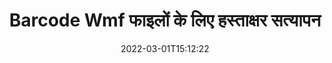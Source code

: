 ---
############################# Static ############################
layout: "auto-gen-signature"
date: 2022-03-01T15:12:22
draft: false
operation: Verify
signaturetype: Barcode
fileformat: Wmf
productName: Java
lang: hi
productCode: java
otherformats: pdf doc docx docm dot dotm dotx odt ott rtf xls xlsx xlsm xlsb csv ods ots xltx xltm ppt pptx pps ppsx odp otp potx potm pptm ppsm png jpg bmp gif tiff svg webp wmf
breadcrumb: Put Barcode signature on Wmf for Java

############################# Head ############################
head_title: "Java के माध्यम से Wmf फ़ाइलों के लिए Barcode हस्ताक्षरों का सत्यापन"
head_description: "Wmf दस्तावेज़ों और उनके Barcode हस्ताक्षरों को सत्यापित करने के लिए Java कोड की केवल कुछ पंक्तियों का उपयोग करें।"

############################# Header ############################
title: "Barcode Wmf फाइलों के लिए हस्ताक्षर सत्यापन"
description: "Java के लिए API Barcode हस्ताक्षरों को Wmf दस्तावेज़ों पर सत्यापित करने का अवसर प्रदान करता है। आपके Wmf दस्तावेज़ों के अंदर ई-हस्ताक्षर का सत्यापन जल्दी और आसानी से किया जा सकता है।"
bg_image: "https://cms.admin.containerize.com/templates/aspose/App_Themes/V3/images/bg/header1.png"
bg_overlay: false
button:
    enable: true

############################# SubMenu ############################
submenu:
    enable: true

    left:
        img_alt: "GroupDocs.Signature for Java"
        image: "https://cms.admin.containerize.com/templates/groupdocs/images/product-logos/90x90-noborder/groupdocs-signature-java.png"
        product: "GroupDocs.Signature"
        platform: "Java"



############################# About ############################
about:
    enable: true
    title: "नई GroupDocs.Signature for Java API सुविधाएं खोजें"
    content: |
        [GroupDocs.Signature for Java](https://products.groupdocs.com/signature/java/) API इलेक्ट्रॉनिक हस्ताक्षरों का उपयोग करके कई दस्तावेज़ प्रारूपों को संसाधित करने के व्यापक तरीके प्रदान करता है। टेक्स्ट, इमेज, डिजिटल सर्टिफिकेट, बारकोड, क्यूआर-कोड, स्टैम्प या मेटाडेटा जैसे कई प्रकार के डिजिटल हस्ताक्षर समर्थित हैं। ग्राहक PDF, MS Word दस्तावेज़, MS Excel कार्यपुस्तिका, MS PowerPoint प्रस्तुतियों, Adobe Photoshop फ़ाइलों और विभिन्न छवि प्रारूपों में डिजिटल हस्ताक्षर जोड़, हटा, संपादित, मान्य या खोज सकते हैं। अतिरिक्त सुविधाओं और सेटिंग्स की आश्चर्यजनक संख्या उपलब्ध है।
    

############################# Steps ############################
steps:
    enable: true
    title_left: "अपने Wmf दस्तावेज़ में Barcode हस्ताक्षरों की पुष्टि कैसे करें"
    content_left: |
        [GroupDocs.Signature for Java](https://products.groupdocs.com/signature/java/) में Barcode Wmf दस्तावेज़ों पर रखे गए हस्ताक्षरों के सत्यापन जैसी उपयोगी सुविधाएं शामिल हैं। अतिरिक्त कोड लागू किए बिना इस अवसर का उपयोग करें।
        
        * सबसे पहले, सिग्नेचर क्लास को एक दस्तावेज़ के लिए एक कंस्ट्रक्टर पैरामीटर पथ के रूप में प्रदान करना, जिसे सत्यापित किया जाना है।
        * दूसरे, एक नया VerifyOptions ऑब्जेक्ट बनाएं और सभी आवश्यक गुण सेट करें।
        * अंत में, सिग्नेचर के ऑब्जेक्ट वेरिफाई मेथड को VerifyOptions इंस्टेंस पास करने का आह्वान करें।
        * फिर सत्यापन परिणामों की प्रक्रिया करें।

    title_right: "सिस्टम आवश्यकताएं"
    content_right: |
        GroupDocs.Signature for Java सभी प्रमुख प्लेटफॉर्म और ऑपरेटिंग सिस्टम पर समर्थित हैं। नीचे दिए गए कोड को निष्पादित करने से पहले, कृपया सुनिश्चित करें कि आपके सिस्टम पर निम्नलिखित पूर्वापेक्षाएँ स्थापित हैं।

        * ऑपरेटिंग सिस्टम: माइक्रोसॉफ्ट विंडोज, लिनक्स, मैकओएस
        * विकास परिवेश: NetBeans, Intellij IDEA, Eclipse, etc.
        * Java runtime: J2SE 6.0 and above
        * [Maven](https://repository.groupdocs.com/webapp/#/artifacts/browse/tree/General/repo/com/groupdocs/groupdocs-signature) से GroupDocs.Signature for Java का नवीनतम संस्करण डाउनलोड करें
         
    code: |
        ```java    
                
        // Set up input Wmf file
        String filePath = "input.wmf";

        // Instantiate Signature for input file
        Signature signature = new Signature(filePath);

        //Provide verification options
        BarcodeVerifyOptions options = new BarcodeVerifyOptions();

        // process only specified page 
        options.setPageNumber(2);
        options.setAllPages(false);
        // specify text match type
        options.setMatchType(TextMatchType.Contains);
        // specify text pattern to search
        options.setText("Special signature");
                            
        // Verify document signatures
        VerificationResult result = signature.verify(options);

        //process result
        if (result.isValid())
        {
            //..
        }

        ```

############################# Demos ############################
demos:
    enable: true
    title: "Barcode सिग्नेचर लाइव डेमो के साथ साइन करना"
    content: |
       [GroupDocs.Signature App](https://products.groupdocs.app/signature/family) वेबसाइट पर जाकर अभी Wmf फ़ाइल में विभिन्न इलेक्ट्रॉनिक हस्ताक्षर जोड़ें।          

############################# More Formats ############################
more_formats:
    enable: true
    title: "Java का उपयोग करके अन्य Barcode हस्ताक्षर सत्यापित करें"
    content: |
        "विभिन्न दस्तावेजों में रखे गए इलेक्ट्रॉनिक हस्ताक्षरों का सत्यापन। नीचे बताए अनुसार लोकप्रिय फ़ाइल स्वरूपों में हस्ताक्षरों की गुणवत्ता की जाँच करें।"
    format: 
       
       
back_to_top:
    enable: true
---